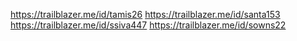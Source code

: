 https://trailblazer.me/id/tamis26 
https://trailblazer.me/id/santa153
https://trailblazer.me/id/ssiva447
https://trailblazer.me/id/sowns22
